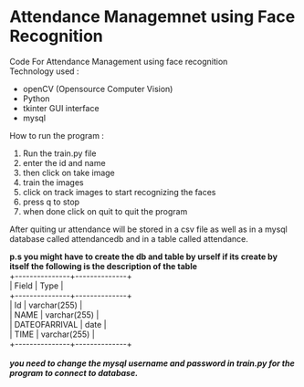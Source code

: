 # Attendance Managemnet using Face Recognition

Code For Attendance Management using face recognition \
Technology used :
- openCV (Opensource Computer Vision)
- Python
- tkinter GUI interface
- mysql

How to run the program : 

1. Run the train.py file
2. enter the id and name
3. then click on take image
4. train the images
5. click on track images to start recognizing the faces 
6. press q to stop 
7. when done click on quit to quit the program 

After quiting ur attendance will be stored in a csv file as well as in a mysql database called attendancedb and in a table called attendance.</br>

**p.s
you might have to create the db and table by urself if its create by itself
the following is the description of the table** 
</br>
+---------------+--------------+  \
|    Field      |     Type     | \
+---------------+--------------+  \
|    Id         | varchar(255) |  \
|    NAME       | varchar(255) |   \
| DATEOFARRIVAL | date         |   \
|    TIME       | varchar(255) |  \
+---------------+--------------+   \
</br>
***you need to change the mysql username and password in train.py for the program to connect to database.*** 

